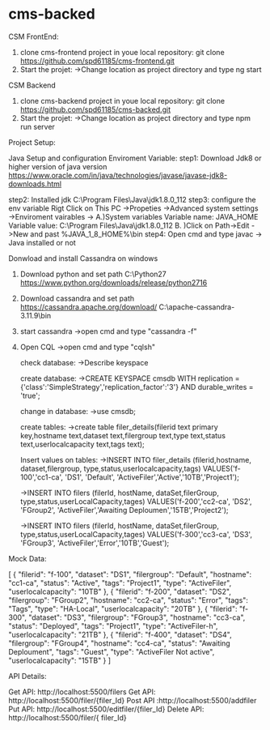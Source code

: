 # cms-backed

CSM FrontEnd:
1. clone cms-frontend project in youe local repository:
		git clone https://github.com/spd61185/cms-frontend.git
2. Start the projet:
			->Change location as project directory and type 
				ng start
				
CSM Backend
1. clone cms-backend project in youe local repository:
		git clone https://github.com/spd61185/cms-backed.git
2. Start the projet:
			->Change location as project directory and type 
				npm run server		
		


Project Setup:

Java Setup and configuration Enviroment Variable:
step1: Download Jdk8 or higher version of java version
		https://www.oracle.com/in/java/technologies/javase/javase-jdk8-downloads.html
		
step2: Installed jdk
		C:\Program Files\Java\jdk1.8.0_112
step3: configure the env variable
		Rigt Click on This PC ->Propeties ->Advanced system settings ->Enviroment vairables ->
		A.)System variables
			Variable name: JAVA_HOME
			Variable value: C:\Program Files\Java\jdk1.8.0_112
		B. )Click on Path->Edit ->New and past 
			%JAVA_1_8_HOME%\bin
step4: Open cmd and type javac -> Java installed or not		


	
Donwload and install Cassandra on windows
1. Download python and set path
	C:\Python27
    https://www.python.org/downloads/release/python2716

2. Download cassandra and set path
	https://cassandra.apache.org/download/
	C:\apache-cassandra-3.11.9\bin
3. start cassandra
	->open cmd and type "cassandra -f"
4. Open CQL
	->open cmd and type "cqlsh"
	
	check database:
	->Describe keyspace
	
	create database:
	->CREATE KEYSPACE cmsdb WITH replication = {'class':'SimpleStrategy','replication_factor':'3'} AND durable_writes = 'true';
	
	change in database:
	->use cmsdb;
	
	create tables:
	->create table filer_details(filerid text primary key,hostname text,dataset text,filergroup text,type text,status text,userlocalcapacity text,tags text);
	
	Insert values on tables:
	->INSERT INTO filer_details (filerid,hostname, dataset,filergroup, type,status,userlocalcapacity,tags) VALUES('f-100','cc1-ca', 'DS1', 'Default', 'ActiveFiler','Active','10TB','Project1');
	
	->INSERT INTO filers (filerId, hostName, dataSet,filerGroup, type,status,userLocalCapacity,tages) VALUES('f-200','cc2-ca', 'DS2', 'FGroup2', 'ActiveFiler','Awaiting Deploumen','15TB','Project2');
	
    ->INSERT INTO filers (filerId, hostName, dataSet,filerGroup, type,status,userLocalCapacity,tages) VALUES('f-300','cc3-ca', 'DS3', 'FGroup3', 'ActiveFiler','Error','10TB','Guest');
			

Mock Data:

[
	{
	"filerid": "f-100",
	"dataset": "DS1",
	"filergroup": "Default",
	"hostname": "cc1-ca",
	"status": "Active",
	"tags": "Project1",
	"type": "ActiveFiler",
	"userlocalcapacity": "10TB"
	},
	{
	"filerid": "f-200",
	"dataset": "DS2",
	"filergroup": "FGroup2",
	"hostname": "cc2-ca",
	"status": "Error",
	"tags": "Tags",
	"type": "HA-Local",
	"userlocalcapacity": "20TB"
	},
	{
	"filerid": "f-300",
	"dataset": "DS3",
	"filergroup": "FGroup3",
	"hostname": "cc3-ca",
	"status": "Deployed",
	"tags": "Project1",
	"type": "ActiveFiler-h",
	"userlocalcapacity": "21TB"
	},
	{
	"filerid": "f-400",
	"dataset": "DS4",
	"filergroup": "FGroup4",
	"hostname": "cc4-ca",
	"status": "Awaiting Deploument",
	"tags": "Guest",
	"type": "ActiveFiler Not active",
	"userlocalcapacity": "15TB"
	}
]

API Details:

Get API: http://localhost:5500/filers
Get API: http://localhost:5500/filer/{filer_Id}
Post API :http://localhost:5500/addfiler
Put API: http://localhost:5500/editfiler/{filer_Id}
Delete API: http://localhost:5500/filer/{ filer_Id}


	


		
